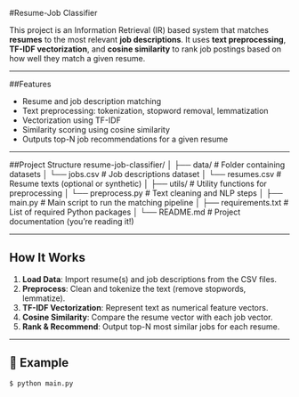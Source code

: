 
#Resume-Job Classifier

This project is an Information Retrieval (IR) based system that matches **resumes** to the most relevant **job descriptions**. It uses **text preprocessing**, **TF-IDF vectorization**, and **cosine similarity** to rank job postings based on how well they match a given resume.

---

##Features

- Resume and job description matching
- Text preprocessing: tokenization, stopword removal, lemmatization
- Vectorization using TF-IDF
- Similarity scoring using cosine similarity
- Outputs top-N job recommendations for a given resume

---

##Project Structure
resume-job-classifier/
│
├── data/                        # Folder containing datasets
│   └── jobs.csv                 # Job descriptions dataset
│   └── resumes.csv              # Resume texts (optional or synthetic)
│
├── utils/                       # Utility functions for preprocessing
│   └── preprocess.py            # Text cleaning and NLP steps
│
├── main.py                      # Main script to run the matching pipeline
│
├── requirements.txt             # List of required Python packages
│
└── README.md                    # Project documentation (you’re reading it!)



---

## How It Works

1. **Load Data**: Import resume(s) and job descriptions from the CSV files.
2. **Preprocess**: Clean and tokenize the text (remove stopwords, lemmatize).
3. **TF-IDF Vectorization**: Represent text as numerical feature vectors.
4. **Cosine Similarity**: Compare the resume vector with each job vector.
5. **Rank & Recommend**: Output top-N most similar jobs for each resume.

---

## 🧪 Example

```bash
$ python main.py

